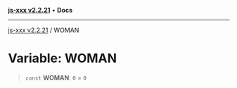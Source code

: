 [**js-xxx v2.2.21**](../README.md) • **Docs**

***

[js-xxx v2.2.21](../README.md) / WOMAN

# Variable: WOMAN

> `const` **WOMAN**: `0` = `0`
